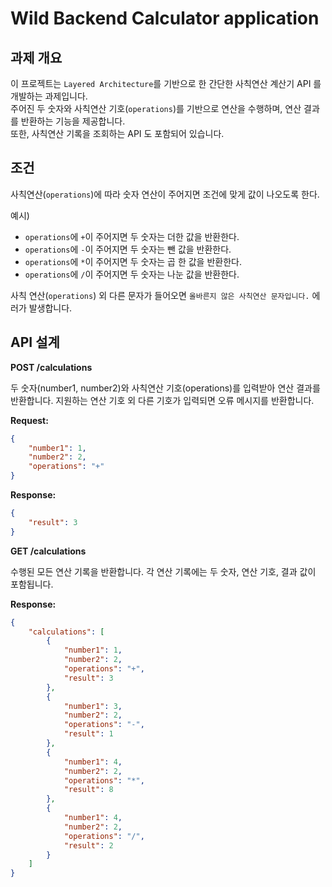 # Wild Backend Calculator application

## 과제 개요

이 프로젝트는 `Layered Architecture`를 기반으로 한 간단한 사칙연산 계산기 API 를 개발하는 과제입니다.  
주어진 두 숫자와 사칙연산 기호(`operations`)를 기반으로 연산을 수행하며, 연산 결과를 반환하는 기능을 제공합니다.  
또한, 사칙연산 기록을 조회하는 API 도 포함되어 있습니다.

## 조건

사칙연산(`operations`)에 따라 숫자 연산이 주어지면 조건에 맞게 값이 나오도록 한다.  

예시)

- `operations`에 `+`이 주어지면 두 숫자는 더한 값을 반환한다.
- `operations`에 `-`이 주어지면 두 숫자는 뺀 값을 반환한다.  
- `operations`에 `*`이 주어지면 두 숫자는 곱 한 값을 반환한다.  
- `operations`에 `/`이 주어지면 두 숫자는 나눈 값을 반환한다.

사칙 연산(`operations`) 외 다른 문자가 들어오면 `올바른지 않은 사칙연산 문자입니다.` 에러가 발생합니다.

## API 설계

**POST /calculations**

두 숫자(number1, number2)와 사칙연산 기호(operations)를 입력받아 연산 결과를 반환합니다.
지원하는 연산 기호 외 다른 기호가 입력되면 오류 메시지를 반환합니다.

**Request:**

```json
{
    "number1": 1,
    "number2": 2,
    "operations": "+"
}
```

**Response:**

``` json
{
    "result": 3
}

```

**GET /calculations**

수행된 모든 연산 기록을 반환합니다. 각 연산 기록에는 두 숫자, 연산 기호, 결과 값이 포함됩니다.


**Response:**

```json
{
    "calculations": [
        {
            "number1": 1,
            "number2": 2,
            "operations": "+",
            "result": 3
        },
        {
            "number1": 3,
            "number2": 2,
            "operations": "-",
            "result": 1
        },
        {
            "number1": 4,
            "number2": 2,
            "operations": "*",
            "result": 8
        },
        {
            "number1": 4,
            "number2": 2,
            "operations": "/",
            "result": 2
        }
    ]
}
```
